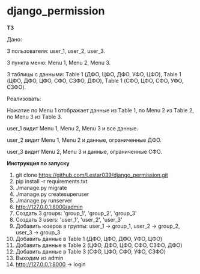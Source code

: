 # django_permission

**ТЗ**

Дано:

3 пользователя: user_1, user_2, user_3.

3 пункта меню: Menu 1, Menu 2, Menu 3.

3 таблицы с данными: Тable 1 (ДФО, ЦФО, ДФО, УФО, ЦФО), Тable 1 (ЦФО, ДФО, ЦФО, СФО, СЗФО, ДФО), Тable 1 (СФО, ЦФО, СФО, УФО, СЗФО).

Реализовать:

Нажатие по Menu 1 отображает данные из Тable 1, по Menu 2 из Тable 2, по Menu 3 из Тable 3.

user_1 видит Menu 1, Menu 2, Menu 3 и все данные.

user_2 видит Menu 1, Menu 2 и данные, ограниченные ДФО.

user_3 видит Menu 2, Menu 3 и данные, ограниченные СФО.

**Инструкция по запуску**

1. git clone https://github.com/Lestar039/django_permission.git
2. pip install -r requirements.txt
3. ./manage.py migrate
4. ./manage.py createsuperuser
5. ./manage.py runserver
6. http://127.0.0.1:8000/admin
7. Создать 3 groups: 'group_1', 'group_2', 'group_3'
8. Создать 3 users: 'user_1', 'user_2', 'user_3' 
9. Добавить юзеров в группы: user_1 -> group_1, user_2 -> group_2, user_3 -> group_3
10. Добавить данные в Table 1 (ДФО, ЦФО, ДФО, УФО, ЦФО)
11. Добавить данные в Table 2 (ЦФО, ДФО, ЦФО, СФО, СЗФО, ДФО)
12. Добавить данные в Table 3 (СФО, ЦФО, СФО, УФО, СЗФО)
13. Выходим из admin
14. http://127.0.0.1:8000 -> login

